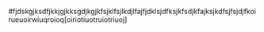 #fjdskgjksdfjkkjgjkksgdjkgjkfsjklfsjlkdjlfajfjdklsjdfksjkfsdjkfajksjkdfsjfsjdjfkoirueuoirwiuqroioq[oiriotiuotruiotriuoj]